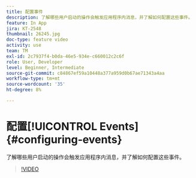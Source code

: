 ```yaml
---
title: 配置事件
description: 了解哪些用户启动的操作会触发应用程序内消息，并了解如何配置这些事件。
feature: In App
jira: KT-2548
thumbnail: 26245.jpg
doc-type: feature video
activity: use
team: TM
exl-id: 2c7937f4-b0da-46e5-934e-c660012c2c6f
role: User, Developer
level: Beginner, Intermediate
source-git-commit: c84867ef59a10448a377a959d0b67ae71343a4aa
workflow-type: tm+mt
source-wordcount: '35'
ht-degree: 8%

---
```


# 配置[!UICONTROL Events] {#configuring-events}

了解哪些用户启动的操作会触发应用程序内消息，并了解如何配置这些事件。

>[!VIDEO](https://video.tv.adobe.com/v/26245?quality=12&learn=on)

